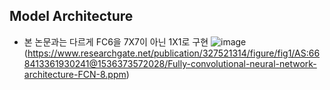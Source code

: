 ## Model Architecture
- 본 논문과는 다르게 FC6을 7X7이 아닌 1X1로 구현
![image](https://user-images.githubusercontent.com/68813518/116075076-78cadf80-a6cd-11eb-9da1-56702be7cd07.png)
(https://www.researchgate.net/publication/327521314/figure/fig1/AS:668413361930241@1536373572028/Fully-convolutional-neural-network-architecture-FCN-8.ppm)
